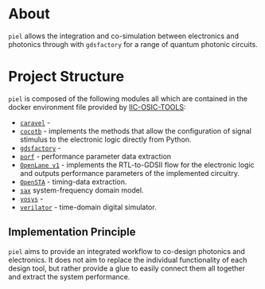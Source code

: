 # About

`piel` allows the integration and co-simulation between electronics and photonics through with `gdsfactory` for a range
of quantum photonic circuits.

# Project Structure

`piel` is composed of the following modules all which are contained in the docker environment file provided by [IIC-OSIC-TOOLS](https://github.com/iic-jku/iic-osic-tools):
* [`caravel`]() -
* [`cocotb`](https://github.com/cocotb/cocotb) - implements the methods that allow the configuration of signal
  stimulus to the electronic logic directly from Python.
* [`gdsfactory`]() -
* [`porf`]() -  performance parameter data extraction
* [`OpenLane v1`](https://github.com/The-OpenROAD-Project/OpenLane) - implements the RTL-to-GDSII flow for the
  electronic logic and outputs performance parameters of the implemented circuitry.
* [`OpenSTA`]() - timing-data extraction.
* [`sax`]() system-frequency domain model.
* [`yosys`]() -
* [`verilator`]() - time-domain digital simulator.


## Implementation Principle

`piel` aims to provide an integrated workflow to co-design photonics and electronics. It does not aim to replace the individual functionality of each design tool, but rather provide a glue to easily connect them all together and extract the system performance.
